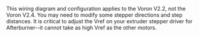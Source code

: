 This wiring diagram and configuration applies to the Voron V2.2, not the Voron V2.4. You may need to modify some stepper directions and step distances. It is critical to adjust the Vref on your extruder stepper driver for Afterburner--it cannot take as high Vref as the other motors.


